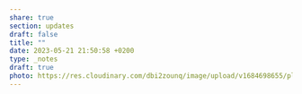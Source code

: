 ```yaml
---
share: true
section: updates
draft: false
title: ""
date: 2023-05-21 21:50:58 +0200
type: _notes
draft: true
photo: https://res.cloudinary.com/dbi2zounq/image/upload/v1684698655/pltouhlhxqgsybjpu6t2.jpg
---
```

